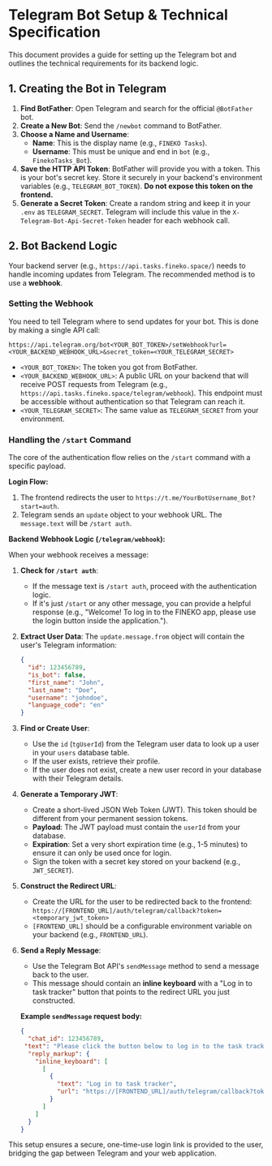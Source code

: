 # Telegram Bot Setup & Technical Specification

This document provides a guide for setting up the Telegram bot and outlines the technical requirements for its backend logic.

## 1. Creating the Bot in Telegram

1. **Find BotFather**: Open Telegram and search for the official `@BotFather` bot.
2. **Create a New Bot**: Send the `/newbot` command to BotFather.
3. **Choose a Name and Username**:
   * **Name**: This is the display name (e.g., `FINEKO Tasks`).
   * **Username**: This must be unique and end in `bot` (e.g., `FinekoTasks_Bot`).
4. **Save the HTTP API Token**: BotFather will provide you with a token. This is your bot's secret key. Store it securely in your backend's environment variables (e.g., `TELEGRAM_BOT_TOKEN`). **Do not expose this token on the frontend.**
5. **Generate a Secret Token**: Create a random string and keep it in your `.env` as `TELEGRAM_SECRET`. Telegram will include this value in the `X-Telegram-Bot-Api-Secret-Token` header for each webhook call.

## 2. Bot Backend Logic

Your backend server (e.g., `https://api.tasks.fineko.space/`) needs to handle incoming updates from Telegram. The recommended method is to use a **webhook**.

### Setting the Webhook

You need to tell Telegram where to send updates for your bot. This is done by making a single API call:

`https://api.telegram.org/bot<YOUR_BOT_TOKEN>/setWebhook?url=<YOUR_BACKEND_WEBHOOK_URL>&secret_token=<YOUR_TELEGRAM_SECRET>`

- `<YOUR_BOT_TOKEN>`: The token you got from BotFather.
- `<YOUR_BACKEND_WEBHOOK_URL>`: A public URL on your backend that will receive POST requests from Telegram (e.g., `https://api.tasks.fineko.space/telegram/webhook`). This endpoint must be accessible without authentication so that Telegram can reach it.
- `<YOUR_TELEGRAM_SECRET>`: The same value as `TELEGRAM_SECRET` from your environment.

### Handling the `/start` Command

The core of the authentication flow relies on the `/start` command with a specific payload.

**Login Flow:**
1. The frontend redirects the user to `https://t.me/YourBotUsername_Bot?start=auth`.
2. Telegram sends an `update` object to your webhook URL. The `message.text` will be `/start auth`.

**Backend Webhook Logic (`/telegram/webhook`):**

When your webhook receives a message:

1. **Check for `/start auth`**:
   * If the message text is `/start auth`, proceed with the authentication logic.
   * If it's just `/start` or any other message, you can provide a helpful response (e.g., "Welcome! To log in to the FINEKO app, please use the login button inside the application.").

2. **Extract User Data**: The `update.message.from` object will contain the user's Telegram information:
   ```json
   {
     "id": 123456789,
     "is_bot": false,
     "first_name": "John",
     "last_name": "Doe",
     "username": "johndoe",
     "language_code": "en"
   }
   ```

3. **Find or Create User**:
   * Use the `id` (`tgUserId`) from the Telegram user data to look up a user in your `users` database table.
   * If the user exists, retrieve their profile.
   * If the user does not exist, create a new user record in your database with their Telegram details.

4. **Generate a Temporary JWT**:
   * Create a short-lived JSON Web Token (JWT). This token should be different from your permanent session tokens.
   * **Payload**: The JWT payload must contain the `userId` from your database.
   * **Expiration**: Set a very short expiration time (e.g., 1-5 minutes) to ensure it can only be used once for login.
   * Sign the token with a secret key stored on your backend (e.g., `JWT_SECRET`).

5. **Construct the Redirect URL**:
    * Create the URL for the user to be redirected back to the frontend:
       `https://[FRONTEND_URL]/auth/telegram/callback?token=<temporary_jwt_token>`
    * `[FRONTEND_URL]` should be a configurable environment variable on your backend (e.g., `FRONTEND_URL`).

6. **Send a Reply Message**:
   * Use the Telegram Bot API's `sendMessage` method to send a message back to the user.
   * This message should contain an **inline keyboard** with a "Log in to task tracker" button that points to the redirect URL you just constructed.

   **Example `sendMessage` request body:**
   ```json
   {
     "chat_id": 123456789,
    "text": "Please click the button below to log in to the task tracker.",
     "reply_markup": {
       "inline_keyboard": [
         [
           {
             "text": "Log in to task tracker",
             "url": "https://[FRONTEND_URL]/auth/telegram/callback?token=..."
           }
         ]
       ]
     }
   }
   ```

This setup ensures a secure, one-time-use login link is provided to the user, bridging the gap between Telegram and your web application.
